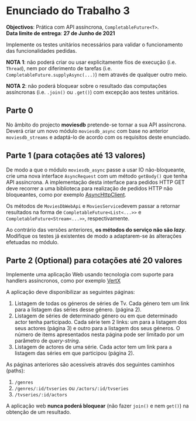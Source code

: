 # Enunciado do Trabalho 3

**Objectivos**: Prática com API assíncrona, `CompletableFuture<T>`.
<br>
**Data limite de entrega**:  **27 de Junho de 2021**

Implemente os testes unitários necessários para validar o
funcionamento das funcionalidades pedidas.

**NOTA 1**: não poderá criar ou usar explicitamente fios de execução (i.e.
`Thread`), nem por diferimento de tarefas (i.e.
`CompletableFuture.supplyAsync(...)`) nem através de qualquer outro meio.

**NOTA 2**: não poderá bloquear sobre o resultado das computações assíncronas
(i.e. `.join()` ou `.get()`) com excepção aos testes unitários.

## Parte 0

No âmbito do  projecto **moviesdb** pretende-se tornar a sua API assíncrona. Deverá
criar um novo módulo `moviesdb_async` com base no anterior `moviesdb_streams` e adaptá-lo de
acordo com os requisitos deste enunciado.

## Parte 1 (para cotações até 13 valores)

De modo a que o módulo `moviesdb_async` passe a usar IO não-bloqueante, crie uma
nova interface `AsyncRequest` com um método `getBody()` que tenha API
assíncrona. 
A implementação desta interface para pedidos HTTP GET deve recorrer a uma
biblioteca para realização de pedidos HTTP não bloqueantes, como por exemplo
[AsyncHttpClient](https://github.com/AsyncHttpClient/async-http-client).

Os métodos de `MoviesDbWebApi` e `MoviesService`devem passar a retornar resultados na forma de 
`CompletableFuture<List<...>>` e `CompletableFuture<Stream<...>>`, respectivamente.

Ao contrário das versões anteriores, **os métodos do serviço não são _lazy_**. 
<br>
Modifique os testes já existentes de modo a adaptarem-se às alterações efetuadas no módulo.

## Parte 2 (Optional) para cotações até 20 valores

Implemente uma aplicação Web usando tecnologia
com suporte para handlers assíncronos, como por exemplo [VertX](https://vertx.io/docs/vertx-web/java/)
 

A aplicação deve disponibilizar as seguintes páginas:

1.  Listagem de todas os géneros de séries de Tv.
    Cada género tem um link para a listagem das séries desse género.
    (página 2).
2.  Listagem de séries de determinado género ou em que determinado actor tenha participado.
    Cada série tem 2 links: um para a listagem dos seus actores (página 3) e outro para a
    listagem dos seus géneros.
    O número de items apresentados nesta página pode ser limitado por um
    parâmetro de _query-string_.
3.  Listagem de actores de uma série. Cada actor tem um link para a listagem
    das séries em que participou (página 2).

As páginas anteriores são acessíveis através dos seguintes caminhos (paths): 

1.	`/genres`
2.	`/genres/:id/tvseries` ou `/actors/:id/tvseries`
3.	`/tvseries/:id/actors`

A aplicação web **nunca poderá bloquear** (não fazer `join()` e nem `get()`) na
obtenção de um resultado. 

